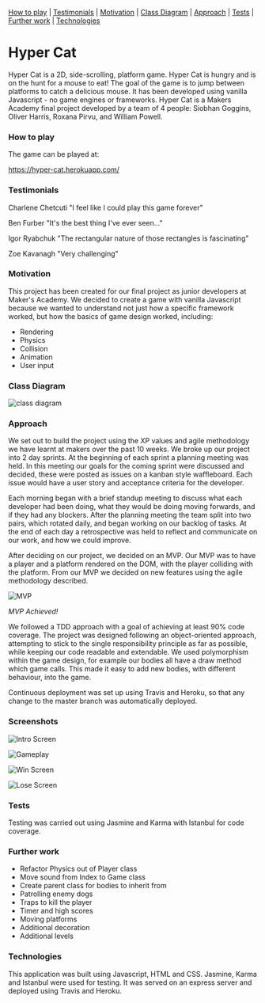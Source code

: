 [How to play](#how-to-use) | [Testimonials](#testimonials) | [Motivation](#motivation) | [Class Diagram](#class-diagram) |  [Approach](#approach) | [Tests](#tests) | [Further work](#further-work) | [Technologies](#technologies)

# Hyper Cat

Hyper Cat is a 2D, side-scrolling, platform game. Hyper Cat is hungry and is on the hunt for a mouse to eat! The goal of the game is to jump between platforms to catch a delicious mouse. It has been developed using vanilla Javascript - no game engines or frameworks. Hyper Cat is a Makers Academy final project developed by a team of 4 people: Siobhan Goggins, Oliver Harris, Roxana Pirvu, and William Powell.

### How to play

The game can be played at:

https://hyper-cat.herokuapp.com/

### Testimonials

Charlene Chetcuti "I feel like I could play this game forever"

Ben Furber "It's the best thing I've ever seen..."

Igor Ryabchuk "The rectangular nature of those rectangles is fascinating"

Zoe Kavanagh "Very challenging"

### Motivation

This project has been created for our final project as junior developers at Maker's Academy. We decided to create a game with vanilla Javascript because we wanted to understand not just how a specific framework worked, but how the basics of game design worked, including:

- Rendering
- Physics
- Collision
- Animation
- User input

### Class Diagram

![class diagram](https://i.imgur.com/OhKgutX.png)

### Approach

We set out to build the project using the XP values and agile methodology we have learnt at makers over the past 10 weeks. We broke up our project into 2 day sprints. At the beginning of each sprint a planning meeting was held. In this meeting our goals for the coming sprint were discussed and decided, these were posted as issues on a kanban style waffleboard. Each issue would have a user story and acceptance criteria for the developer.

Each morning began with a brief standup meeting to discuss what each developer had been doing, what they would be doing moving forwards, and if they had any blockers. After the planning meeting the team split into two pairs, which rotated daily, and began working on our backlog of tasks. At the end of each day a retrospective was held to reflect and communicate on our work, and how we could improve.

After deciding on our project, we decided on an MVP. Our MVP was to have a player and a platform rendered on the DOM, with the player colliding with the platform. From our MVP we decided on new features using the agile methodology described.

![MVP](https://i.imgur.com/r3EqrR5.gif)

*MVP Achieved!*

We followed a TDD approach with a goal of achieving at least 90% code coverage. The project was designed following an object-oriented approach, attempting to stick to the single responsibility principle as far as possible, while keeping our code readable and extendable. We used polymorphism within the game design, for example our bodies all have a draw method which game calls. This made it easy to add new bodies, with different behaviour, into the game.

Continuous deployment was set up using Travis and Heroku, so that any change to the master branch was automatically deployed.

### Screenshots

![Intro Screen](https://i.imgur.com/if9rUaP.png)

![Gameplay]()

![Win Screen](https://i.imgur.com/03fcM7y.png)

![Lose Screen]()

### Tests

Testing was carried out using Jasmine and Karma with Istanbul for code coverage.

### Further work

- Refactor Physics out of Player class
- Move sound from Index to Game class
- Create parent class for bodies to inherit from
- Patrolling enemy dogs
- Traps to kill the player
- Timer and high scores
- Moving platforms
- Additional decoration
- Additional levels

### Technologies

This application was built using Javascript, HTML and CSS. Jasmine, Karma and Istanbul were used for testing. It was served on an express server and deployed using Travis and Heroku.
